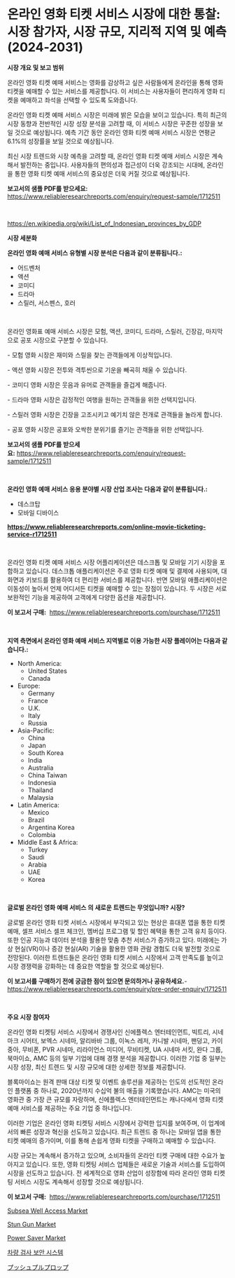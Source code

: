 <p><h1>온라인 영화 티켓 서비스 시장에 대한 통찰: 시장 참가자, 시장 규모, 지리적 지역 및 예측 (2024-2031)</h1></p><p><strong>시장 개요 및 보고 범위</strong></p>
<p><p>온라인 영화 티켓 예매 서비스는 영화를 감상하고 싶은 사람들에게 온라인을 통해 영화 티켓을 예매할 수 있는 서비스를 제공합니다. 이 서비스는 사용자들이 편리하게 영화 티켓을 예매하고 좌석을 선택할 수 있도록 도와줍니다.</p><p>온라인 영화 티켓 예매 서비스 시장은 미래에 밝은 모습을 보이고 있습니다. 특히 최근의 시장 동향과 전반적인 시장 성장 분석을 고려할 때, 이 서비스 시장은 꾸준한 성장을 보일 것으로 예상됩니다. 예측 기간 동안 온라인 영화 티켓 예매 서비스 시장은 연평균 6.1%의 성장률을 보일 것으로 예상됩니다.</p><p>최신 시장 트렌드와 시장 예측을 고려할 때, 온라인 영화 티켓 예매 서비스 시장은 계속해서 발전하는 중입니다. 사용자들의 편의성과 접근성이 더욱 강조되는 시대에, 온라인을 통한 영화 티켓 예매 서비스의 중요성은 더욱 커질 것으로 예상됩니다.</p></p>
<p><strong>보고서의 샘플 PDF를 받으세요:</strong> <a href="https://www.reliableresearchreports.com/enquiry/request-sample/1712511">https://www.reliableresearchreports.com/enquiry/request-sample/1712511</a></p>
<p>&nbsp;</p>
<p><a href="https://en.wikipedia.org/wiki/List_of_Indonesian_provinces_by_GDP">https://en.wikipedia.org/wiki/List_of_Indonesian_provinces_by_GDP</a></p>
<p><strong>시장 세분화</strong></p>
<p><strong>온라인 영화 예매 서비스 유형별 시장 분석은 다음과 같이 분류됩니다.:</strong></p>
<p><ul><li>어드벤처</li><li>액션</li><li>코미디</li><li>드라마</li><li>스릴러, 서스펜스, 호러</li></ul></p>
<p>&nbsp;</p>
<p><p>온라인 영화표 예매 서비스 시장은 모험, 액션, 코미디, 드라마, 스릴러, 긴장감, 마지막으로 공포 시장으로 구분할 수 있습니다. </p><p>- 모험 영화 시장은 재미와 스릴을 찾는 관객들에게 이상적입니다.</p><p>- 액션 영화 시장은 전투와 격투씬으로 기운을 빼곡히 채울 수 있습니다.</p><p>- 코미디 영화 시장은 웃음과 유머로 관객들을 즐겁게 해줍니다.</p><p>- 드라마 영화 시장은 감정적인 여행을 원하는 관객들을 위한 선택지입니다.</p><p>- 스릴러 영화 시장은 긴장을 고조시키고 예기치 않은 전개로 관객들을 놀라게 합니다.</p><p>- 공포 영화 시장은 공포와 오싹한 분위기를 즐기는 관객들을 위한 선택입니다.</p></p>
<p><strong>보고서의 샘플 PDF를 받으세요:</strong>&nbsp;<a href="https://www.reliableresearchreports.com/enquiry/request-sample/1712511">https://www.reliableresearchreports.com/enquiry/request-sample/1712511</a></p>
<p>&nbsp;</p>
<p><strong> 온라인 영화 예매 서비스 응용 분야별 시장 산업 조사는 다음과 같이 분류됩니다.:</strong></p>
<p><ul><li>데스크탑</li><li>모바일 디바이스</li></ul></p>
<p><strong><a href="https://www.reliableresearchreports.com/online-movie-ticketing-service-r1712511">https://www.reliableresearchreports.com/online-movie-ticketing-service-r1712511</a></strong></p>
<p>&nbsp;</p>
<p><p>온라인 영화 티켓 예매 서비스 시장 어플리케이션은 데스크톱 및 모바일 기기 시장을 포함하고 있습니다. 데스크톱 애플리케이션은 주로 영화 티켓 예매 및 결제에 사용되며, 대화면과 키보드를 활용하여 더 편리한 서비스를 제공합니다. 반면 모바일 애플리케이션은 이동성이 높아서 언제 어디서든 티켓을 예매할 수 있는 장점이 있습니다. 두 시장은 서로 보완적인 기능을 제공하여 고객에게 다양한 옵션을 제공합니다.</p></p>
<p><strong>이 보고서 구매:</strong>&nbsp; <a href="https://www.reliableresearchreports.com/purchase/1712511">https://www.reliableresearchreports.com/purchase/1712511</a></p>
<p>&nbsp;</p>
<p><strong>지역 측면에서 온라인 영화 예매 서비스 지역별로 이용 가능한 시장 플레이어는 다음과 같습니다.:</strong></p>
<p><ul>
    <li>
        North America:
        <ul>
            <li>United States</li>
            <li>Canada</li>
        </ul>
    </li>
    <li>
        Europe:
        <ul>
            <li>Germany</li>
            <li>France</li>
            <li>U.K.</li>
            <li>Italy</li>
            <li>Russia</li>
        </ul>
    </li>
    <li>
        Asia-Pacific:
        <ul>
            <li>China</li>
            <li>Japan</li>
            <li>South Korea</li>
            <li>India</li>
            <li>Australia</li>
            <li>China Taiwan</li>
            <li>Indonesia</li>
            <li>Thailand</li>
            <li>Malaysia</li>
        </ul>
    </li>
    <li>
        Latin America:
        <ul>
            <li>Mexico</li>
            <li>Brazil</li>
            <li>Argentina Korea</li>
            <li>Colombia</li>
        </ul>
    </li>
    <li>
        Middle East & Africa:
        <ul>
            <li>Turkey</li>
            <li>Saudi</li>
            <li>Arabia</li>
            <li>UAE</li>
            <li>Korea</li>
        </ul>
    </li>
    </ul></p>
<p>&nbsp;</p>
<p><strong>글로벌 온라인 영화 예매 서비스 의 새로운 트렌드는 무엇입니까? 시장?</strong></p>
<p><p>글로벌 온라인 영화 티켓 서비스 시장에서 부각되고 있는 현상은 휴대폰 앱을 통한 티켓 예매, 셀프 서비스 셀프 체크인, 멤버십 프로그램 및 할인 혜택을 통한 고객 유치 등이다. 또한 인공 지능과 데이터 분석을 활용한 맞춤 추천 서비스가 증가하고 있다. 미래에는 가상 현실(VR)이나 증강 현실(AR) 기술을 활용한 영화 관람 경험도 더욱 발전할 것으로 전망된다. 이러한 트렌드들은 온라인 영화 티켓 서비스 시장에서 고객 만족도를 높이고 시장 경쟁력을 강화하는 데 중요한 역할을 할 것으로 예상된다.</p></p>
<p><strong>이 보고서를 구매하기 전에 궁금한 점이 있으면 문의하거나 공유하세요.</strong>- <a href="https://www.reliableresearchreports.com/enquiry/pre-order-enquiry/1712511">https://www.reliableresearchreports.com/enquiry/pre-order-enquiry/1712511</a></p>
<p>&nbsp;</p>
<p><strong>주요 시장 참여자</strong></p>
<p><p>온라인 영화 티켓팅 서비스 시장에서 경쟁사인 신에플렉스 엔터테인먼트, 빅트리, 시네마크 시어터, 보엑스 시네마, 알리바바 그룹, 이녹스 레저, 카니발 시네마, 팬덩고, 카이중아, 무비폰, PVR 시네마, 리라이언스 미디어, 무비티켓, UA 시네마 서킷, 완다 그룹, 북마이쇼, AMC 등의 일부 기업에 대해 경쟁 분석을 제공합니다. 이러한 기업 중 일부는 시장 성장, 최신 트렌드 및 시장 규모에 대한 상세한 정보를 제공합니다.</p><p>블록마이쇼는 원격 판매 대상 티켓 및 이벤트 솔루션을 제공하는 인도의 선도적인 온라인 플랫폼 중 하나로, 2020년까지 수십억 불의 매출을 기록했습니다. AMC는 미국의 영화관 중 가장 큰 규모를 자랑하며, 신에플렉스 엔터테인먼트는 캐나다에서 영화 티켓 예매 서비스를 제공하는 주요 기업 중 하나입니다.</p><p>이러한 기업은 온라인 영화 티켓팅 서비스 시장에서 강력한 입지를 보여주며, 이 업계에서의 빠른 성장과 혁신을 선도하고 있습니다. 최근 트렌드 중 하나는 모바일 앱을 통한 티켓 예매의 증가이며, 이를 통해 손쉽게 영화 티켓을 구매하고 예매할 수 있습니다.</p><p>시장 규모는 계속해서 증가하고 있으며, 소비자들의 온라인 티켓 구매에 대한 수요가 높아지고 있습니다. 또한, 영화 티켓팅 서비스 업체들은 새로운 기술과 서비스를 도입하여 시장을 선도하고 있습니다. 전 세계적으로 영화 산업이 성장함에 따라 온라인 영화 티켓팅 서비스 시장도 계속해서 성장할 것으로 예상됩니다.</p></p>
<p><strong>이 보고서 구매:</strong>&nbsp;&nbsp;<a href="https://www.reliableresearchreports.com/purchase/1712511">https://www.reliableresearchreports.com/purchase/1712511</a></p>
<p><p><a href="https://issuu.com/reportprime-2/docs/subsea-well-access-market-size-2030.pptx">Subsea Well Access Market</a></p><p><a href="https://issuu.com/reportprime-2/docs/stun-gun-market-size-2030.pptx">Stun Gun Market</a></p><p><a href="https://github.com/edytherolanlouisejk1miz0wig/Market-Research-Report-List-3/blob/main/power-saver-market.md">Power Saver Market</a></p><p><a href="https://github.com/anton65482023/Market-Research-Report-List-1/blob/main/1336396168145.md">차량 검사 보안 시스템</a></p><p><a href="https://github.com/oqoeusbvpadwjs08/Market-Research-Report-List-2/blob/main/9271055156900.md">プッシュプルプロップ</a></p></p>